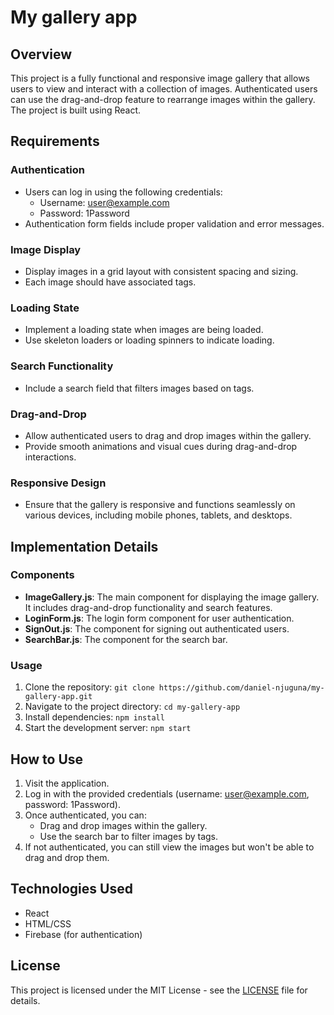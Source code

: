 # My gallery app

## Overview

This project is a fully functional and responsive image gallery that allows users to view and interact with a collection of images. Authenticated users can use the drag-and-drop feature to rearrange images within the gallery. The project is built using React.

## Requirements

### Authentication

- Users can log in using the following credentials:
  - Username: user@example.com
  - Password: 1Password
- Authentication form fields include proper validation and error messages.

### Image Display

- Display images in a grid layout with consistent spacing and sizing.
- Each image should have associated tags.

### Loading State

- Implement a loading state when images are being loaded.
- Use skeleton loaders or loading spinners to indicate loading.

### Search Functionality

- Include a search field that filters images based on tags.

### Drag-and-Drop

- Allow authenticated users to drag and drop images within the gallery.
- Provide smooth animations and visual cues during drag-and-drop interactions.

### Responsive Design

- Ensure that the gallery is responsive and functions seamlessly on various devices, including mobile phones, tablets, and desktops.

## Implementation Details

### Components

- **ImageGallery.js**: The main component for displaying the image gallery. It includes drag-and-drop functionality and search features.
- **LoginForm.js**: The login form component for user authentication.
- **SignOut.js**: The component for signing out authenticated users.
- **SearchBar.js**: The component for the search bar.

### Usage

1. Clone the repository: `git clone https://github.com/daniel-njuguna/my-gallery-app.git`
2. Navigate to the project directory: `cd my-gallery-app`
3. Install dependencies: `npm install`
4. Start the development server: `npm start`

## How to Use

1. Visit the application.
2. Log in with the provided credentials (username: user@example.com, password: 1Password).
3. Once authenticated, you can:
   - Drag and drop images within the gallery.
   - Use the search bar to filter images by tags.
4. If not authenticated, you can still view the images but won't be able to drag and drop them.

## Technologies Used

- React
- HTML/CSS
- Firebase (for authentication)

## License

This project is licensed under the MIT License - see the [LICENSE](LICENSE) file for details.
